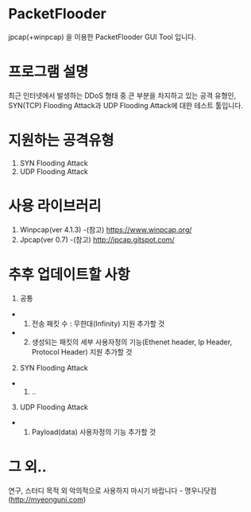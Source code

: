 # PacketFlooder
jpcap(+winpcap) 을 이용한 PacketFlooder GUI Tool 입니다. 


# 프로그램 설명
최근 인터넷에서 발생하는 DDoS 형태 중 큰 부분을 차지하고 있는 공격 유형인, SYN(TCP) Flooding Attack과 UDP Flooding Attack에 대한 테스트 툴입니다.


# 지원하는 공격유형
1. SYN Flooding Attack
2. UDP Flooding Attack


# 사용 라이브러리
1. Winpcap(ver 4.1.3)
 -(참고) https://www.winpcap.org/
2. Jpcap(ver 0.7)
 -(참고) http://jpcap.gitspot.com/

 
# 추후 업데이트할 사항
1. 공통
+ 1) 전송 패킷 수 : 무한대(Infinity) 지원 추가할 것
+ 2) 생성되는 패킷의 세부 사용자정의 기능(Ethenet header, Ip Header, Protocol Header) 지원 추가할 것  
2. SYN Flooding Attack
+ 1) ..
3. UDP Flooding Attack
+ 1) Payload(data) 사용자정의 기능 추가할 것
	
# 그 외..
연구, 스터디 목적 외 악의적으로 사용하지 마시기 바랍니다 - 명우니닷컴(http://myeonguni.com)